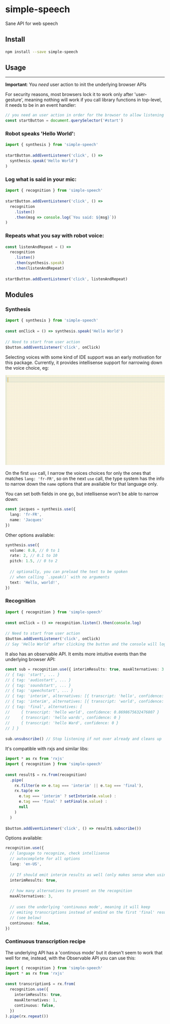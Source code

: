 # simple-speech

Sane API for web speech

## Install

```sh
npm install --save simple-speech
```

## Usage
---

**Important**: You _need_ user action to init the underlying browser APIs

For security reasons, most browsers lock it to work only after 'user-gesture', meaning nothing will work if you call library functions in top-level, it needs to be in an event handler:

```ts
// you need an user action in order for the browser to allow listening
const startButton = document.querySelector('#start')
```

### Robot speaks 'Hello World':

```ts
import { synthesis } from 'simple-speech'

startButton.addEventListener('click', () =>
  synthesis.speak('Hello World')
)
```

### Log what is said in your mic:

```ts
import { recognition } from 'simple-speech'

startButton.addEventListener('click', () =>
  recognition
    .listen()
    .then(msg => console.log(`You said: ${msg}`))
)
```


### Repeats what you say with robot voice:

```ts
const listenAndRepeat = () =>
  recognition
    .listen()
    .then(synthesis.speak)
    .then(listenAndRepeat)

startButton.addEventListener('click', listenAndRepeat)
```


## Modules

### Synthesis

```ts
import { synthesis } from 'simple-speech'

const onClick = () => synthesis.speak('Hello World')

// Need to start from user action
$button.addEventListener('click', onClick)
```


Selecting voices with some kind of IDE support was an early motivation for this package. Currently, it provides intellisense support for narrowing down the voice choice, eg:

![./voices.gif](https://github.com/betafcc/simple-speech/blob/main/voices.gif?raw=true)

On the first `use` call, I narrow the voices choices for only the ones that matches `lang: 'fr-FR'`, so on the next `use` call, the type system has the info to narrow down the `name` options that are available for that language only.

You can set both fields in one go, but intellisense won't be able to narrow down:

```ts
const jacques = synthesis.use({
  lang: 'fr-FR',
  name: 'Jacques'
})
```

Other options available:

```ts
synthesis.use({
  volume: 0.8, // 0 to 1
  rate: 2, // 0.1 to 10
  pitch: 1.5, // 0 to 2

  // optionally, you can preload the text to be spoken
  // when calling `.speak()` with no arguments
  text: 'Hello, world!',
})
```

### Recognition

```ts
import { recognition } from 'simple-speech'

const onClick = () => recognition.listen().then(console.log)

// Need to start from user action
$button.addEventListener('click', onClick)
// Say 'Hello World' after clicking the button and the console will log it
```

It also has an observable API. It emits more intuitive events than the underlying browser API:

```ts
const sub = recognition.use({ interimResults: true, maxAlternatives: 3 }).subscribe({ next: console.log })
// { tag: 'start', ... }
// { tag: 'audiostart', ... }
// { tag: 'soundstart', ... }
// { tag: 'speechstart', ... }
// { tag: 'interim', alternatives: [{ transcript: 'hello', confidence: 0.8999999761581421 }] }
// { tag: 'interim', alternatives: [{ transcript: 'world', confidence: 0.8763247828138491 }] }
// { tag: 'final', alternatives: [
//     { transcript: 'hello world', confidence: 0.8698675632476807 }
//     { transcript: 'hello wards', confidence: 0 }
//     { transcript: 'hello Ward', confidence: 0 }
// ] }

sub.unsubscribe() // Stop listening if not over already and cleans up
```

It's compatible with rxjs and similar libs:

```ts
import * as rx from 'rxjs'
import { recognition } from 'simple-speech'

const result$ = rx.from(recognition)
  .pipe(
    rx.filter(e => e.tag === 'interim' || e.tag === 'final'),
    rx.tap(e =>
      e.tag === 'interim' ? setInterim(e.value) :
      e.tag === 'final' ? setFinal(e.value) :
      null
    )
  )

$button.addEventListener('click', () => result$.subscribe())
```

Options available:

```ts
recognition.use({
  // language to recognize, check intellisense
  // autocomplete for all options
  lang: 'en-US',

  // If should emit interim results as well (only makes sense when using observable API)
  interimResults: true,

  // how many alternatives to present on the recognition
  maxAlternatives: 3,

  // uses the underlying 'continuous mode', meaning it will keep
  // emiting transcriptions instead of endind on the first 'final' result
  // (see below)
  continuous: false,
})
```

### Continuous transcription recipe

The underlying API has a 'continous mode' but it doesn't seem to work that well for me,
instead, with the Observable API you can use this:

```ts
import { recognition } from 'simple-speech'
import * as rx from 'rxjs'

const transcription$ = rx.from(
  recognition.use({
    interimResults: true,
    maxAlternatives: 1,
    continuous: false,
  })
).pipe(rx.repeat())
```
